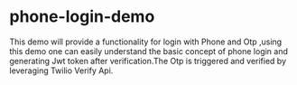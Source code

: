 # phone-login-demo
This demo will provide a functionality for login with Phone and Otp ,using this demo one can easily understand the basic concept of phone login and generating Jwt token after verification.The Otp  is triggered and verified by leveraging Twilio Verify Api.
